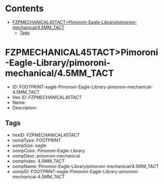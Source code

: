



Contents
========

* [FZPMECHANICAL45TACT>Pimoroni-Eagle-Library/pimoroni-mechanical/4.5MM_TACT](#fzpmechanical45tactpimoroni-eagle-librarypimoroni-mechanical45mm_tact)
	* [Tags](#tags)

# FZPMECHANICAL45TACT>Pimoroni-Eagle-Library/pimoroni-mechanical/4.5MM_TACT

- ID: FOOTPRINT-eagle-Pimoroni-Eagle-Library-pimoroni-mechanical-4.5MM_TACT
- Hex ID: FZPMECHANICAL45TACT
- Name: 
- Description: 

## Tags

- hexID: FZPMECHANICAL45TACT
- oompType: FOOTPRINT
- oompSize: eagle
- oompColor: Pimoroni-Eagle-Library
- oompDesc: pimoroni-mechanical
- oompIndex: 4.5MM_TACT
- oompName: Pimoroni-Eagle-Library/pimoroni-mechanical/4.5MM_TACT
- oompID: FOOTPRINT-eagle-Pimoroni-Eagle-Library-pimoroni-mechanical-4.5MM_TACT
